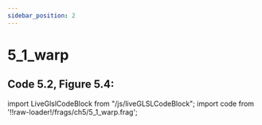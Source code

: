 ```yaml
---
sidebar_position: 2
---
```


# 5_1_warp
## Code 5.2, Figure 5.4: 

import LiveGlslCodeBlock from "/js/liveGLSLCodeBlock";
import code from '!!raw-loader!/frags/ch5/5_1_warp.frag';

<LiveGlslCodeBlock fragName='5_1_warp.frag' fragCode={code} />
